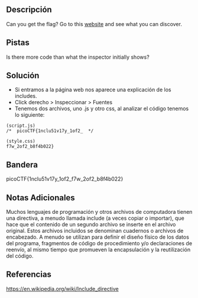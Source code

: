 ## Descripción
Can you get the flag? Go to this [website](http://saturn.picoctf.net:56469/) and see what you can discover.

## Pistas 
Is there more code than what the inspector initially shows?

## Solución

- Si entramos a la página web nos aparece una explicación de los includes.
- Click derecho > Inspeccionar > Fuentes
- Tenemos dos archivos, uno .js y otro css, al analizar el código tenemos lo siguiente:

```
(script.js)
/*  picoCTF{1nclu51v17y_1of2_  */

(style.css)
f7w_2of2_b8f4b022}
```

## Bandera
picoCTF{1nclu51v17y_1of2_f7w_2of2_b8f4b022}

## Notas Adicionales
Muchos lenguajes de programación y otros archivos de computadora tienen una directiva, a menudo llamada include (a veces copiar o importar), que hace que el contenido de un segundo archivo se inserte en el archivo original. Estos archivos incluidos se denominan cuadernos o archivos de encabezado. A menudo se utilizan para definir el diseño físico de los datos del programa, fragmentos de código de procedimiento y/o declaraciones de reenvío, al mismo tiempo que promueven la encapsulación y la reutilización del código.

## Referencias
https://en.wikipedia.org/wiki/Include_directive